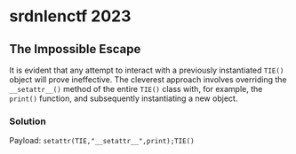 # srdnlenctf 2023

## The Impossible Escape

It is evident that any attempt to interact with a previously instantiated `TIE()` object will prove ineffective. The cleverest approach involves overriding the `__setattr__()` method of the entire `TIE()` class with, for example, the `print()` function, and subsequently instantiating a new object.

### Solution

Payload: `setattr(TIE,"__setattr__",print);TIE()`